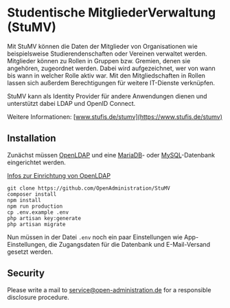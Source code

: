 # Studentische MitgliederVerwaltung (StuMV)

Mit StuMV können die Daten der Mitglieder von Organisationen wie beispielsweise Studierendenschaften oder Vereinen verwaltet werden. Mitglieder können zu Rollen in Gruppen bzw. Gremien, denen sie angehören, zugeordnet werden. Dabei wird aufgezeichnet, wer von wann bis wann in welcher Rolle aktiv war. Mit den Mitgliedschaften in Rollen lassen sich außerdem Berechtigungen für weitere IT-Dienste verknüpfen.

StuMV kann als Identity Provider für andere Anwendungen dienen und unterstützt dabei LDAP und OpenID Connect.

Weitere Informationen: [www.stufis.de/stumv](https://www.stufis.de/stumv)

## Installation

Zunächst müssen [OpenLDAP](https://www.openldap.org/) und eine [MariaDB](https://mariadb.org/)- oder [MySQL](https://www.mysql.com/)-Datenbank eingerichtet werden.

[Infos zur Einrichtung von OpenLDAP](https://github.com/OpenAdministration/StuMV/blob/main/docs/install.md)

```
git clone https://github.com/OpenAdministration/StuMV
composer install
npm install
npm run production
cp .env.example .env
php artisan key:generate
php artisan migrate
```

Nun müssen in der Datei `.env` noch ein paar Einstellungen wie App-Einstellungen, die Zugangsdaten für die Datenbank und E-Mail-Versand gesetzt werden.

## Security

Please write a mail to service@open-administration.de for a responsible disclosure procedure.
